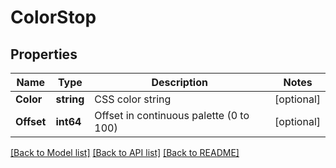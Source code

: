 # ColorStop

## Properties

Name | Type | Description | Notes
------------ | ------------- | ------------- | -------------
**Color** | **string** | CSS color string | [optional] 
**Offset** | **int64** | Offset in continuous palette (0 to 100) | [optional] 

[[Back to Model list]](../README.md#documentation-for-models) [[Back to API list]](../README.md#documentation-for-api-endpoints) [[Back to README]](../README.md)


